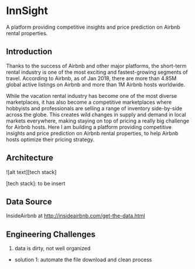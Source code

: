 # InnSight

A platform providing competitive insights and price prediction on Airbnb rental properties.

## Introduction
Thanks to the success of Airbnb and other major platforms, the short-term rental industry is one of the most exciting and fastest-growing segments of travel. According to Airbnb, as of Jan 2018, there are more than 4.85M global active listings on Airbnb and more than 1M Airbnb hosts worldwide.

While the vacation rental industry has become one of the most diverse marketplaces, it has also become a competitive marketplaces where hobbyists and professionals are selling a range of inventory side-by-side across the globe. This creates wild changes in supply and demand in local markets everywhere, making staying on top of pricing a really big challenge for Airbnb hosts. Here I am building a platform providing competitive insights and price prediction on Airbnb rental properties, to help Airbnb hosts optimize their pricing strategy.

## Architecture
![alt text][tech stack]

[tech stack]: to be insert

## Data Source
InsideAirbnb at http://insideairbnb.com/get-the-data.html

## Engineering Challenges
1. data is dirty, not well organized
* solution 1: automate the file download and clean process
